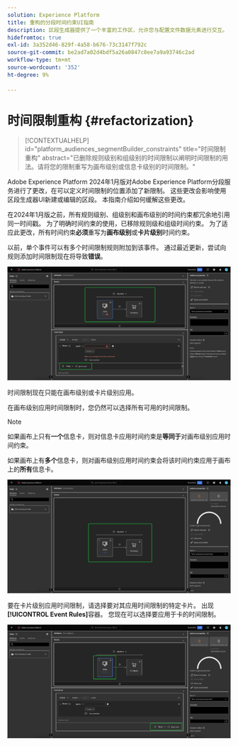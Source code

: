 ```yaml
---
solution: Experience Platform
title: 重构的分段时间约束UI指南
description: 区段生成器提供了一个丰富的工作区，允许您与配置文件数据元素进行交互。 工作区为构建和编辑规则提供了直观的控件，例如用于表示数据属性的拖放图块。
hidefromtoc: true
exl-id: 3a352d46-829f-4a58-b676-73c3147f792c
source-git-commit: be2ad7a02d4bdf5a26a0847c8ee7a9a93746c2ad
workflow-type: tm+mt
source-wordcount: '352'
ht-degree: 9%

---
```


# 时间限制重构 {#refactorization}

>[!CONTEXTUALHELP]
>id="platform_audiences_segmentBuilder_constraints"
>title="时间限制重构"
>abstract="已删除规则级别和组级别的时间限制以阐明时间限制的用法。请将您的限制重写为画布级别或信息卡级别的时间限制。"

Adobe Experience Platform 2024年1月版对Adobe Experience Platform分段服务进行了更改，在可以定义时间限制的位置添加了新限制。 这些更改会影响使用区段生成器UI新建或编辑的区段。 本指南介绍如何缓解这些更改。

在2024年1月版之前，所有规则级别、组级别和画布级别的时间约束都冗余地引用同一时间戳。 为了明确时间约束的使用，已移除规则级和组级时间约束。 为了适应此更改，所有时间约束&#x200B;**必须**&#x200B;重写为&#x200B;**画布级别**&#x200B;或&#x200B;**卡片级别**&#x200B;时间约束。

以前，单个事件可以有多个时间限制规则附加到该事件。 通过最近更新，尝试向规则添加时间限制现在将导致&#x200B;**错误**。

![规则级别的时间限制突出显示。 随后发生的错误也会突出显示。](../images/ui/segment-refactoring/rule-time-constraint.png)

时间限制现在只能在画布级别或卡片级别应用。

在画布级别应用时间限制时，您仍然可以选择所有可用的时间限制。

>[!NOTE]
>
>如果画布上只有&#x200B;**一个**&#x200B;信息卡，则对信息卡应用时间约束是&#x200B;**等同于**&#x200B;对画布级别应用时间约束。
>
>如果画布上有&#x200B;**多个**&#x200B;信息卡，则对画布级别应用时间约束会将该时间约束应用于画布上的&#x200B;**所有**&#x200B;信息卡。

![画布级别的时间约束已突出显示。](../images/ui/segment-refactoring/canvas-time-constraint.png)

要在卡片级别应用时间限制，请选择要对其应用时间限制的特定卡片。 出现&#x200B;**[!UICONTROL Event Rules]**&#x200B;容器。 您现在可以选择要应用于卡的时间限制。

![卡片级别的时间限制已突出显示。](../images/ui/segment-refactoring/card-time-constraint.png)
